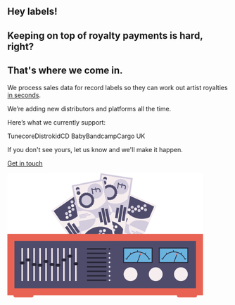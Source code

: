 <section>
<div class="row">
<div class="column column-two-thirds-width">

# Hey labels! 
## Keeping on top of royalty payments is hard, right? 
 
<h2 class="highlight blue-highlight">That's where we come in.</h2> 

We process sales data for record labels so they can work out artist royalties <u>in seconds</u>.

We’re adding new distributors and platforms all the time. 

Here’s what we currently support:
<div class="pill-container">
<span class="pill">Tunecore</span><span class="pill">Distrokid</span><span class="pill">CD Baby</span><span class="pill">Bandcamp</span><span class="pill">Cargo UK</span>
</div>

If you don't see yours, let us know and we'll make it happen.

<a class="button button-red" href="mailto:biff@trackshift.app">Get in touch</a>
</div>
    <div class="column column-one-third-width">
        <img style="" src="/asset/img/abstract/amp_money_navy-coral.svg">
    </div>
</div>
</section>